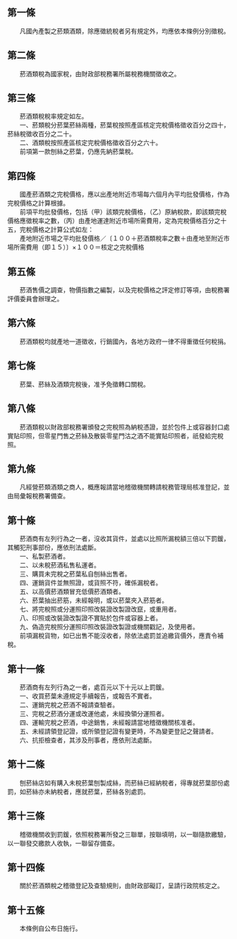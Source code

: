 第一條 
-------
　　凡國內產製之菸類酒類，除應徵統稅者另有規定外，均應依本條例分別徵稅。  


第二條 
-------
　　菸酒類稅為國家稅，由財政部稅務署所屬稅務機關徵收之。  


第三條 
-------
　　菸酒類稅稅率規定如左。  
　　一、菸類稅分菸葉菸絲兩種，菸葉稅按照產區核定完稅價格徵收百分之四十，菸絲稅徵收百分之二十。  
　　二、酒類稅按照產區核定完稅價格徵收百分之六十。  
　　前項第一款刨絲之菸葉，仍應先納菸葉稅。  


第四條 
-------
　　國產菸酒類之完稅價格，應以出產地附近市場每六個月內平均批發價格，作為完稅價格之計算根據。  
　　前項平均批發價格，包括（甲）該類完稅價格，（乙）原納稅款，即該類完稅價格應徵稅率之數，（丙）由產地運達附近市場所需費用，定為完稅價格百分之十五，完稅價格之計算公式如左：  
　　產地附近市場之平均批發價格／〔１００＋菸酒類稅率之數＋由產地至附近市場所需費用（即１５）〕×１００＝核定之完稅價格  


第五條 
-------
　　菸酒售價之調查，物價指數之編製，以及完稅價格之評定修訂等項，由稅務署評價委員會辦理之。  


第六條 
-------
　　菸酒類稅均就產地一道徵收，行銷國內，各地方政府一律不得重徵任何稅捐。  


第七條 
-------
　　菸葉、菸絲及酒類完稅後，准予免徵轉口關稅。  


第八條 
-------
　　菸酒類稅以財政部稅務署頒發之完稅照為納稅憑證，並於包件上或容器封口處實貼印照，但零星門售之菸絲及散裝零星門沽之酒不能實貼印照者，祇發給完稅照。  


第九條 
-------
　　凡經營菸類酒類之商人，概應報請當地稽徵機關轉請稅務管理局核准登記，並由局彙報稅務署備查。  


第十條 
-------
　　菸酒商有左列行為之一者，沒收其貨件，並處以比照所漏稅額三倍以下罰鍰，其觸犯刑事部份，應依刑法處斷。  
　　一、私製菸酒者。  
　　二、以未稅菸酒私售私運者。  
　　三、購買未完稅之菸葉私自刨絲出售者。  
　　四、運銷貨件並無照證，或貨照不符，確係漏稅者。  
　　五、以高價菸酒類冒充低價菸酒類者。  
　　六、菸葉抽出菸筋，未經報明，或以菸葉夾入菸筋者。  
　　七、將完稅照或分運照印照改裝證改製證改竄，或重用者。  
　　八、印照或改裝證改製證不實貼於包件或容器上者。  
　　九、偽造完稅照分運照印照改裝證改製證或機關戳記，及使用者。  
　　前項漏稅貨物，如已出售不能沒收者，除依法處罰並追繳貨價外，應責令補稅。  


第十一條 
---------
　　菸酒商有左列行為之一者，處百元以下十元以上罰鍰。  
　　一、收買菸葉未遵規定手續報告，或報告不實者。  
　　二、運銷完稅之菸酒不報請查驗者。  
　　三、完稅之菸酒分運或改運他處，未經換領分運照者。  
　　四、運輸完稅之菸酒，中途銷售，未經報請當地稽徵機關核准者。  
　　五、未經請領登記證，或所領登記證有變更時，不為變更登記之聲請者。  
　　六、抗拒檢查者，其涉及刑事者，應依刑法處斷。  


第十二條 
---------
　　刨菸絲店如有購入未稅菸葉刨製成絲，而菸絲已經納稅者，得專就菸葉部份處罰，如菸絲亦未納稅者，應就菸葉，菸絲各別處罰。  


第十三條 
---------
　　稽徵機關收到罰鍰，依照稅務署所發之三聯單，按聯填明，以一聯隨款繳驗，以一聯發交繳款人收執，一聯留存備查。  


第十四條 
---------
　　關於菸酒類稅之稽徵登記及查驗規則，由財政部礙訂，呈請行政院核定之。  


第十五條 
---------
　　本條例自公布日施行。